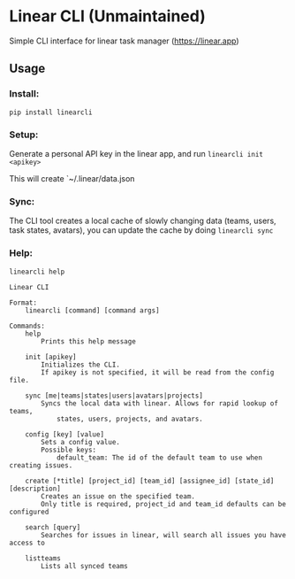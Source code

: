 # Linear CLI (Unmaintained)

Simple CLI interface for linear task manager (https://linear.app)


## Usage

### Install:

```
pip install linearcli
```

### Setup:

Generate a personal API key in the linear app, and run `linearcli init <apikey>`

This will create `~/.linear/data.json

### Sync:

The CLI tool creates a local cache of slowly changing data (teams, users,
task states, avatars), you can update the cache by doing `linearcli sync`

### Help:

```
linearcli help
```

```
Linear CLI

Format:
    linearcli [command] [command args]

Commands:
    help
        Prints this help message

    init [apikey]
        Initializes the CLI.
        If apikey is not specified, it will be read from the config file.

    sync [me|teams|states|users|avatars|projects]
        Syncs the local data with linear. Allows for rapid lookup of teams,
            states, users, projects, and avatars.

    config [key] [value]
        Sets a config value.
        Possible keys:
            default_team: The id of the default team to use when creating issues.

    create [*title] [project_id] [team_id] [assignee_id] [state_id] [description]
        Creates an issue on the specified team.
        Only title is required, project_id and team_id defaults can be configured

    search [query]
        Searches for issues in linear, will search all issues you have access to

    listteams
        Lists all synced teams
```
